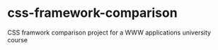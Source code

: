 # css-framework-comparison
CSS framwork comparison project for a WWW applications university course
